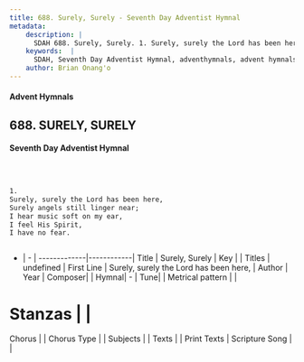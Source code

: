 ```yaml
---
title: 688. Surely, Surely - Seventh Day Adventist Hymnal
metadata:
    description: |
      SDAH 688. Surely, Surely. 1. Surely, surely the Lord has been here, Surely angels still linger near; I hear music soft on my ear, I feel His Spirit, I have no fear.
    keywords:  |
      SDAH, Seventh Day Adventist Hymnal, adventhymnals, advent hymnals, Surely, Surely, Surely, surely the Lord has been here, 
    author: Brian Onang'o
---
```


#### Advent Hymnals
## 688. SURELY, SURELY
#### Seventh Day Adventist Hymnal

```txt



1.
Surely, surely the Lord has been here,
Surely angels still linger near;
I hear music soft on my ear,
I feel His Spirit,
I have no fear.



```

- |   -  |
-------------|------------|
Title | Surely, Surely |
Key |  |
Titles | undefined |
First Line | Surely, surely the Lord has been here, |
Author | 
Year | 
Composer|  |
Hymnal|  - |
Tune|  |
Metrical pattern | |
# Stanzas |  |
Chorus |  |
Chorus Type |  |
Subjects |  |
Texts |  |
Print Texts | 
Scripture Song |  |
  
